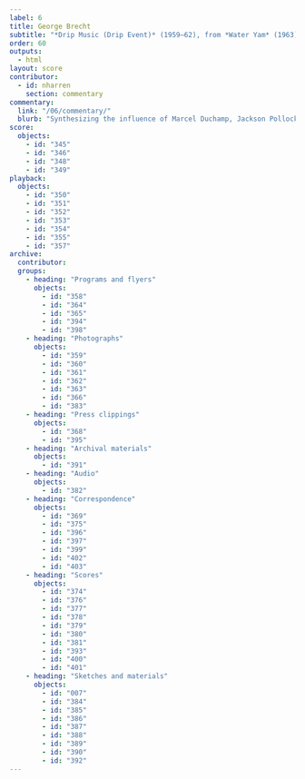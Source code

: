 ```yaml
---
label: 6
title: George Brecht
subtitle: "*Drip Music (Drip Event)* (1959–62), from *Water Yam* (1963)"
order: 60
outputs: 
  - html
layout: score
contributor:
  - id: nharren
    section: commentary
commentary:
  link: "/06/commentary/"
  blurb: "Synthesizing the influence of Marcel Duchamp, Jackson Pollock, and John Cage, Fluxus artist George Brecht’s watershed event score *Drip Music (Drip Event)* helped catalyze a new wave of experimental notation that abandoned the look of staff notation in favor of the ambiguous poetics of the written word. A full digital edition of *Water Yam* invites users to manipulate and compare dozens of Brecht’s event scores: playful instructions for live performance or private meditation that cultivate the “virtuoso listener” for whom “all sound may be music.”"
score:
  objects:
    - id: "345"
    - id: "346"
    - id: "348"
    - id: "349"
playback:
  objects:
    - id: "350"
    - id: "351"
    - id: "352"
    - id: "353"
    - id: "354"
    - id: "355"
    - id: "357"
archive: 
  contributor:
  groups:
    - heading: "Programs and flyers"
      objects:
        - id: "358"
        - id: "364"
        - id: "365"
        - id: "394"
        - id: "398"
    - heading: "Photographs"
      objects:
        - id: "359"
        - id: "360"
        - id: "361"
        - id: "362"
        - id: "363"
        - id: "366"
        - id: "383"
    - heading: "Press clippings"
      objects:
        - id: "368"
        - id: "395"
    - heading: "Archival materials"
      objects:
        - id: "391"
    - heading: "Audio"
      objects:
        - id: "382"
    - heading: "Correspondence"
      objects:
        - id: "369"
        - id: "375"
        - id: "396"
        - id: "397"
        - id: "399"
        - id: "402"
        - id: "403"
    - heading: "Scores"
      objects:
        - id: "374"
        - id: "376"
        - id: "377"
        - id: "378"
        - id: "379"
        - id: "380"
        - id: "381"
        - id: "393"
        - id: "400"
        - id: "401"
    - heading: "Sketches and materials"
      objects:
        - id: "007"
        - id: "384"
        - id: "385"
        - id: "386"
        - id: "387"
        - id: "388"
        - id: "389"
        - id: "390"
        - id: "392"
---
```

